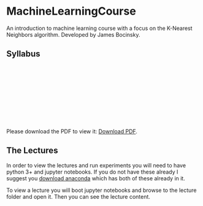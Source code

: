 # MachineLearningCourse
An introduction to machine learning course with a focus on the K-Nearest Neighbors algorithm. Developed by James Bocinsky.

## Syllabus
<object data="https://github.com/jbocinsky/MachineLearningCourse/blob/master/2018_ML_Syllabus.pdf" type="application/pdf" width="700px" height="700px">
    <embed src="https://github.com/jbocinsky/MachineLearningCourse/blob/master/2018_ML_Syllabus.pdf">
        <p>Please download the PDF to view it: <a href="https://github.com/jbocinsky/MachineLearningCourse/blob/master/2018_ML_Syllabus.pdf">Download PDF</a>.</p>
    </embed>
</object>

## The Lectures
In order to view the lectures and run experiments you will need to have python 3+ and jupyter notebooks. If you do not have these already I suggest you [download anaconda](https://conda.io/docs/user-guide/install/download.html) which has both of these already in it.

To view a lecture you will boot jupyter notebooks and browse to the lecture folder and open it. Then you can see the lecture content.
